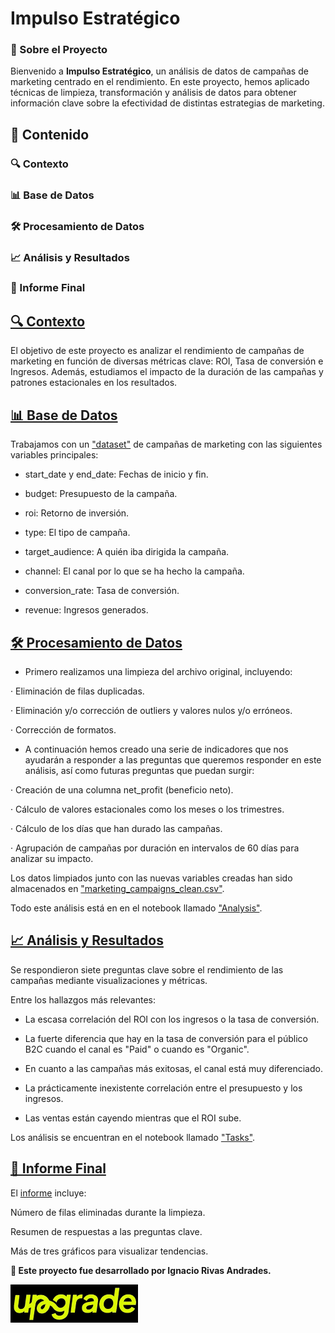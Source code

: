# **Impulso Estratégico**



### 📌 Sobre el Proyecto

Bienvenido a **Impulso Estratégico**, un análisis de datos de campañas de marketing centrado en el rendimiento. En este proyecto, hemos aplicado técnicas de limpieza, transformación y análisis de datos para obtener información clave sobre la efectividad de distintas estrategias de marketing.

## 📂 Contenido

### 🔍 Contexto

### 📊 Base de Datos

### 🛠️ Procesamiento de Datos

### 📈 Análisis y Resultados

### 📄 Informe Final


## [🔍 Contexto](#contexto)

El objetivo de este proyecto es analizar el rendimiento de campañas de marketing en función de diversas métricas clave: ROI, Tasa de conversión e Ingresos. Además, estudiamos el impacto de la duración de las campañas y patrones estacionales en los resultados.


## [📊 Base de Datos](#base-de-datos)

Trabajamos con un ["dataset"](https://github.com/Ignacio538/Marketing-Campaings/blob/main/data/marketingcampaigns.csv) de campañas de marketing con las siguientes variables principales:

- start_date y end_date: Fechas de inicio y fin.

- budget: Presupuesto de la campaña.

- roi: Retorno de inversión.

- type: El tipo de campaña.

- target_audience: A quién iba dirigida la campaña.

- channel: El canal por lo que se ha hecho la campaña.

- conversion_rate: Tasa de conversión.

- revenue: Ingresos generados.


## [🛠️ Procesamiento de Datos](#procesamiento-de-datos)

- Primero realizamos una limpieza del archivo original, incluyendo:

· Eliminación de filas duplicadas.

· Eliminación y/o corrección de outliers y valores nulos y/o erróneos.

· Corrección de formatos.


- A continuación hemos creado una serie de indicadores que nos ayudarán a responder a las preguntas que queremos responder en este análisis, así como futuras preguntas que puedan surgir:

· Creación de una columna net_profit (beneficio neto).

· Cálculo de valores estacionales como los meses o los trimestres.

· Cálculo de los días que han durado las campañas.

· Agrupación de campañas por duración en intervalos de 60 días para analizar su impacto.


Los datos limpiados junto con las nuevas variables creadas han sido almacenados en ["marketing_campaigns_clean.csv"](https://github.com/Ignacio538/Marketing-Campaings/blob/main/data/marketing_campaigns_clean.csv).

Todo este análisis está en en el notebook llamado ["Analysis"](https://github.com/Ignacio538/Marketing-Campaings/blob/main/notebooks/Analysis.ipynb).



## [📈 Análisis y Resultados](#-análisis-y-resultados)

Se respondieron siete preguntas clave sobre el rendimiento de las campañas mediante visualizaciones y métricas.

Entre los hallazgos más relevantes:

- La escasa correlación del ROI con los ingresos o la tasa de conversión.

- La fuerte diferencia que hay en la tasa de conversión para el público B2C cuando el canal es "Paid" o cuando es "Organic".

- En cuanto a las campañas más exitosas, el canal está muy diferenciado.

- La prácticamente inexistente correlación entre el presupuesto y los ingresos.

- Las ventas están cayendo mientras que el ROI sube.


Los análisis se encuentran en el notebook llamado ["Tasks"](https://github.com/Ignacio538/Marketing-Campaings/blob/main/notebooks/Tasks.ipynb).


## [📄 Informe Final](#-informe-final)

El [informe](https://github.com/Ignacio538/Marketing-Campaings/blob/main/docs/Informe_Final.md) incluye:

Número de filas eliminadas durante la limpieza.

Resumen de respuestas a las preguntas clave.

Más de tres gráficos para visualizar tendencias.

**📌 Este proyecto fue desarrollado por Ignacio Rivas Andrades.**

![Logo de Upgrade Hub](Upgrade_logo.png)